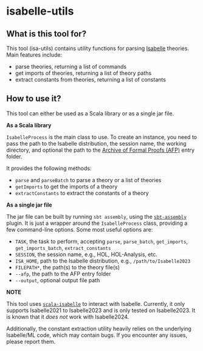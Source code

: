 # isabelle-utils

## What is this tool for?

This tool (isa-utils) contains utility functions for parsing [Isabelle](https://isabelle.in.tum.de/) theories.
Main features include:

- parse theories, returning a list of commands
- get imports of theories, returning a list of theory paths
- extract constants from theories, returning a list of constants

## How to use it?

This tool can either be used as a Scala library or as a single jar file.

**As a Scala library**

`IsabelleProcess` is the main class to use.
To create an instance, you need to pass the path to the Isabelle distribution, the session name, the working directory, and optional the path to the [Archive of Formal Proofs (AFP)](https://www.isa-afp.org/) entry folder.

It provides the following methods:

- `parse` and `parseBatch` to parse a theory or a list of theories
- `getImports` to get the imports of a theory
- `extractConstants` to extract the constants of a theory

**As a single jar file**

The jar file can be built by running `sbt assembly`, using the [`sbt-assembly`](https://github.com/sbt/sbt-assembly) plugin.
It is just a wrapper around the `IsabelleProcess` class, providing a few command-line options.
Some most useful options are:

- `TASK`, the task to perform, accepting `parse`, `parse_batch`, `get_imports`, `get_imports_batch`, `extract_constants`
- `SESSION`, the session name, e.g., HOL, HOL-Analysis, etc.
- `ISA_HOME`, path to the Isabelle distribution, e.g., `/path/to/Isabelle2023`
- `FILEPATH*`, the path(s) to the theory file(s)
- `--afp`, the path to the AFP entry folder
- `--output`, optional output file path

**NOTE**

This tool uses [`scala-isabelle`](https://github.com/dominique-unruh/scala-isabelle) to interact with Isabelle.
Currently, it only supports Isabelle2021 to Isabelle2023 and is only tested on Isabelle2023.
It is known that it *does not* work with Isabelle2024.

Additionally, the constant extraction utility heavily relies on the underlying Isabelle/ML code, which may contain bugs.
If you encounter any issues, please report them.
